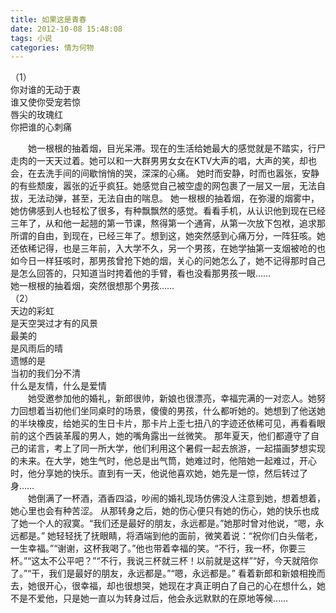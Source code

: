 ```yaml
---
title: 如果这是青春
date: 2012-10-08 15:48:08
tags: 小说
categories: 情为何物
---
```

（1）    
你对谁的无动于衷    
谁又使你受宠若惊    
唇尖的玫瑰红    
你把谁的心刺痛   
<!-- more -->     
&emsp;&emsp;她一根根的抽着烟，目光呆滞。现在的生活给她最大的感觉就是不踏实，行尸走肉的一天天过着。她可以和一大群男男女女在KTV大声的唱，大声的笑，却也会，在去洗手间的间歇悄悄的哭，深深的心痛。    她时而安静，时而也嚣张，安静的有些颓废，嚣张的近乎疯狂。她感觉自己被空虚的网包裹了一层又一层，无法自拔，无法动弹，甚至，无法自由的喘息。    她一根根的抽着烟，在弥漫的烟雾中，她仿佛感到人也轻松了很多，有种飘飘然的感觉。看看手机，从认识他到现在已经三年了，从和他一起翘的第一节课，熬得第一个通宵，从第一次放下包袱，追求那所谓的自由，到现在，已经三年了。想到这，她突然感到心痛万分，一阵狂咳。她还依稀记得，也是三年前，入大学不久，另一个男孩，在她学抽第一支烟被呛的也如今日一样狂咳时，那男孩曾抢下她的烟，关心的问她怎么了，她不记得那时自己是怎么回答的，只知道当时挎着他的手臂，看也没看那男孩一眼……    
她一根根的抽着烟，突然很想那个男孩……        
（2）  
天边的彩虹    
是天空哭过才有的风景    
最美的    
是风雨后的晴    
遗憾的是    
当初的我们分不清    
什么是友情，什么是爱情        
&emsp;&emsp;她受邀参加他的婚礼，新郎很帅，新娘也很漂亮，幸福完满的一对恋人。她努力回想着当初他们坐同桌时的场景，傻傻的男孩，什么都听她的。她想到了他送她的半块橡皮，给她买的生日卡片，那卡片上歪七扭八的字迹还依稀可见，再看看眼前的这个西装革履的男人，她的嘴角露出一丝微笑。    那年夏天，他们都遵守了自己的诺言，考上了同一所大学，他们利用这个暑假一起去旅游，一起描画梦想实现的未来。在大学，她生气时，他总是出气筒，她难过时，他陪她一起难过，开心时，他分享她的快乐。直到有一天，他说他喜欢她，她先是一惊，然后转过了身……    
&emsp;&emsp;她倒满了一杯酒，酒香四溢，吵闹的婚礼现场仿佛没人注意到她，想着想着，她心里也会有种苦涩。    从那转身之后，她的伤心便只有她的伤心，她的快乐也成了她一个人的寂寞。“我们还是最好的朋友，永远都是。”她那时曾对他说，“嗯，永远都是。”    她轻轻抚了抚眼睛，将酒端到他的面前，微笑着说：“祝你们白头偕老，一生幸福。”“谢谢，这杯我喝了。”他也带着幸福的笑。“不行，我一杯，你要三杯。”“这太不公平吧？”“不行，我说三杯就三杯！以前就是这样”“好，今天就陪你了。”“干，我们是最好的朋友，永远都是。”“嗯，永远都是。”    看着新郎和新娘相挽而去，她很开心，很幸福，却也很想哭，她现在才真正明白了自己的心在想什么，她不是不爱他，只是她一直以为转身过后，他会永远默默的在原地等候……